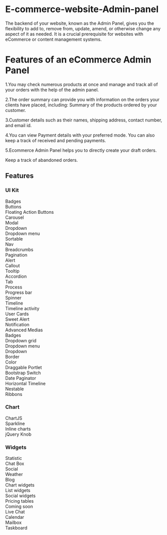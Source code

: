 # E-commerce-website-Admin-panel
The backend of your website, known as the Admin Panel, gives you the flexibility to add to, remove from, update, amend, or otherwise change any aspect of it as needed. It is a crucial prerequisite for websites with eCommerce or content management systems.</br>

# Features of an eCommerce Admin Panel</br>
1.You may check numerous products at once and manage and track all of your orders with the help of the admin panel.</br>

2.The order summary can provide you with information on the orders your clients have placed, including:
  Summary of the products ordered by your customer.

3.Customer details such as their names, shipping address, contact number, and email id.

4.You can view Payment details with your preferred mode. You can also keep a track of received and pending payments.

5.Ecommerce Admin Panel helps you to directly create your draft orders.

Keep a track of abandoned orders.
## Features
### UI Kit</br>

Badges</br>
Buttons</br>
Floating Action Buttons</br>
Carousel</br>
Modal</br>
Dropdown</br>
Dropdown menu</br>
Sortable</br>
Nav</br>
Breadcrumbs</br>
Pagination</br>
Alert</br>
Callout</br>
Tooltip</br>
Accordion</br>
Tab</br>
Process</br>
Progress bar</br>
Spinner</br>
Timeline</br>
Timeline activity</br>
User Cards</br>
Sweet Alert</br>
Notification</br>
Advanced Medias</br>
Badges</br>
Dropdown grid</br>
Dropdown menu</br>
Dropdown</br>
Border</br>
Color</br>
Draggable Portlet</br>
Bootstrap Switch</br>
Date Paginator</br>
Horizontal Timeline</br>
Nestable</br>
Ribbons</br>

### Chart
ChartJS</br>
Sparkline</br>
Inline charts</br>
jQuery Knob</br>

### Widgets
Statistic</br>
Chat Box</br>
Social</br>
Weather</br>
Blog</br>
Chart widgets</br>
List widgets</br>
Social widgets</br>
Pricing tables</br>
Coming soon</br>
Live Chat</br>
Calendar</br>
Mailbox</br>
Taskboard</br>
